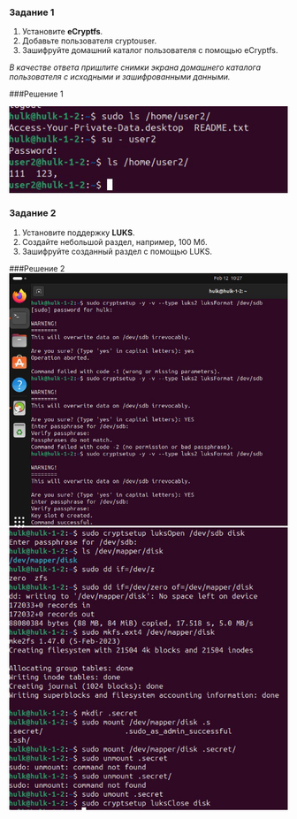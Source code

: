 ### Задание 1

1. Установите **eCryptfs**.
2. Добавьте пользователя cryptouser.
3. Зашифруйте домашний каталог пользователя с помощью eCryptfs.


*В качестве ответа  пришлите снимки экрана домашнего каталога пользователя с исходными и зашифрованными данными.*  

###Решение 1

![1](https://github.com/znak72/13-02/blob/main/photo_2024-02-12%2010.30.42.jpeg)

### Задание 2

1. Установите поддержку **LUKS**.
2. Создайте небольшой раздел, например, 100 Мб.
3. Зашифруйте созданный раздел с помощью LUKS.

###Решение 2
![2](https://github.com/znak72/13-02/blob/main/photo_2024-02-12%2010.30.48.jpeg)
![3](https://github.com/znak72/13-02/blob/main/photo_2024-02-12%2010.30.50.jpeg)

